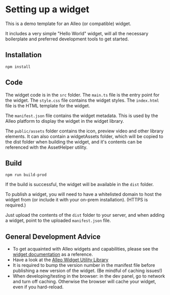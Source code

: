 # Setting up a widget

This is a demo template for an Alleo (or compatible) widget.

It includes a very simple "Hello World" widget, will all the necessary boilerplate and preferred development tools to get started.

## Installation

```npm install```

## Code

The widget code is in the `src` folder. The `main.ts` file is the entry point for the widget. The `style.css` file contains the widget styles. The `index.html` file is the HTML template for the widget.

The `manifest.json` file contains the widget metadata. This is used by the Alleo platform to display the widget in the widget library.

The `public/assets` folder contains the icon, preview video and other library elements. It can also contain a widgetAssets folder, which will be copied to the dist folder when building the widget, and it's contents can be referenced with the AssetHelper utility.

## Build

```npm run build-prod```

If the build is successful, the widget will be available in the `dist` folder.

To publish a widget, you will need to have a whitelisted domain to host the widget from (or include it with your on-prem installation). (HTTPS is required.)

Just upload the contents of the `dist` folder to your server, and when adding a widget, point to the uploaded `manifest.json` file.

## General Development Advice

- To get acquainted with Alleo widgets and capabilities, please see the [widget documentation](https://meet.withalleo.com/widget-docs/) as a reference.
- Have a look at the [Alleo Widget Utility Library](https://www.npmjs.com/package/@withalleo/alleo-widget)
- It is required to bump the version number in the manifest file before publishing a new version of the widget. (Be mindful of caching issues!)
- When developing/testing in the browser: in the dev panel, go to network and turn off caching. Otherwise the browser will cache your widget, even if you hard-reload.
